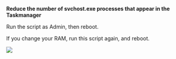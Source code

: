 **Reduce the number of svchost.exe processes that appear in the Taskmanager**

Run the script as Admin, then reboot.

If you change your RAM, run this script again, and reboot.


<img src="https://raw.githubusercontent.com/ShadowWhisperer/WinServiceSplit/main/compare.jpg"/>
